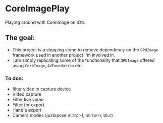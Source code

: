 # CoreImagePlay

Playing around with CoreImage on iOS.

## The goal:
* This project is a stepping stone to remove dependency on the `GPUImage` framework used in another project I'm involved in.
* I am simply replicating some of the functionality that `GPUImage` offered using `CoreImage`, `AVFoundation` etc.

### To dos:
* filter video in capture device
* Video capture
* Filter live video
* Filter for export.
* Handle export
* Camera modes (juxtapose mirror-l, mirror-r, blur)
